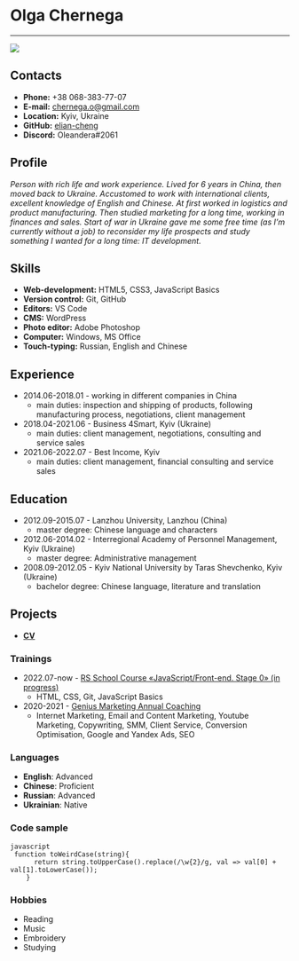 # Olga Chernega

---

![](https://github.com/elian-cheng/rsschool-cv/blob/gh-pages/assets/ava14.jpg?raw=true)

## Contacts

- **Phone:** +38 068-383-77-07
- **E-mail:** chernega.o@gmail.com
- **Location:** Kyiv, Ukraine
- **GitHub:** [elian-cheng](https://github.com/elian-cheng)
- **Discord:** Oleandera#2061

## Profile

_Person with rich life and work experience. Lived for 6 years in China, then moved back to Ukraine. Accustomed to work with international clients, excellent knowledge of English and Chinese. At first worked in logistics and product manufacturing. Then studied marketing for a long time, working in finances and sales. Start of war in Ukraine gave me some free time (as I’m currently without a job) to reconsider my life prospects and study something I wanted for a long time: IT development._

## Skills

- **Web-development:** HTML5, CSS3, JavaScript Basics
- **Version control:** Git, GitHub
- **Editors:** VS Code
- **CMS:** WordPress
- **Photo editor:** Adobe Photoshop
- **Computer:** Windows, MS Office
- **Touch-typing:** Russian, English and Chinese

## Experience

- 2014.06-2018.01 - working in different companies in China
  - main duties: inspection and shipping of products, following manufacturing process, negotiations, client management
- 2018.04-2021.06 - Business 4Smart, Kyiv (Ukraine)
  - main duties: client management, negotiations, consulting and service sales
- 2021.06-2022.07 - Best Income, Kyiv
  - main duties: client management, financial consulting and service sales

## Education

- 2012.09-2015.07 - Lanzhou University, Lanzhou (China)
  - master degree: Chinese language and characters
- 2012.06-2014.02 - Interregional Academy of Personnel Management, Kyiv (Ukraine)
  - master degree: Administrative management
- 2008.09-2012.05 - Kyiv National University by Taras Shevchenko, Kyiv (Ukraine)
  - bachelor degree: Chinese language, literature and translation

## Projects

- **[CV](https://elian-cheng.github.io/rsschool-cv/cv)**

### Trainings

- 2022.07-now - [RS School Course «JavaScript/Front-end. Stage 0» (in progress)](https://wearecommunity.io/events/js-stage0-rs-2022q2)
  - HTML, CSS, Git, JavaScript Basics
- 2020-2021 - [Genius Marketing Annual Coaching](https://geniusmarketing.me/coaching/new/index_reserve.html)
  - Internet Marketing, Email and Content Marketing, Youtube Marketing, Copywriting, SMM, Client Service, Conversion Optimisation, Google and Yandex Ads, SEO

### Languages

- **English**: Advanced
- **Chinese**: Proficient
- **Russian**: Advanced
- **Ukrainian**: Native

### Code sample

```
javascript
 function toWeirdCase(string){
      return string.toUpperCase().replace(/\w{2}/g, val => val[0] + val[1].toLowerCase());
    }
```

### Hobbies

- Reading
- Music
- Embroidery
- Studying
